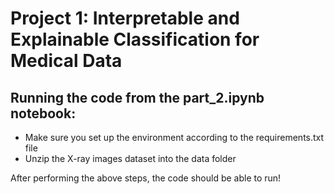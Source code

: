 # Project 1: Interpretable and Explainable Classification for Medical Data
## Running the code from the part_2.ipynb notebook:
- Make sure you set up the environment according to the requirements.txt file
- Unzip the X-ray images dataset into the data folder

After performing the above steps, the code should be able to run!
